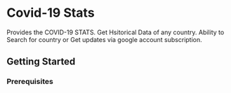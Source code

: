 # Covid-19 Stats

Provides the COVID-19 STATS. Get Hsitorical Data of any country. Ability to Search for country or Get updates via google account subscription.

## Getting Started



### Prerequisites



